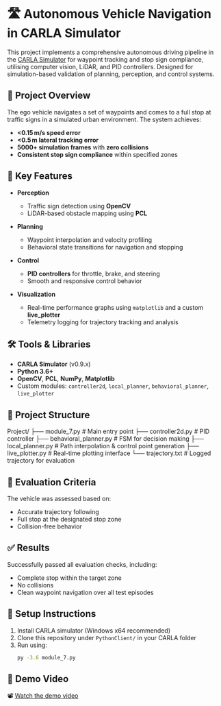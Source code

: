 # 🛣️ Autonomous Vehicle Navigation in CARLA Simulator

This project implements a comprehensive autonomous driving pipeline in the [CARLA Simulator](https://carla.org/) for waypoint tracking and stop sign compliance, utilising computer vision, LiDAR, and PID controllers. Designed for simulation-based validation of planning, perception, and control systems.

## 🚗 Project Overview

The ego vehicle navigates a set of waypoints and comes to a full stop at traffic signs in a simulated urban environment. The system achieves:

- **<0.15 m/s speed error**
- **<0.5 m lateral tracking error**
- **5000+ simulation frames** with **zero collisions**
- **Consistent stop sign compliance** within specified zones

## 🧠 Key Features

- **Perception**  
  - Traffic sign detection using **OpenCV**  
  - LiDAR-based obstacle mapping using **PCL**

- **Planning**  
  - Waypoint interpolation and velocity profiling  
  - Behavioral state transitions for navigation and stopping

- **Control**  
  - **PID controllers** for throttle, brake, and steering  
  - Smooth and responsive control behavior

- **Visualization**  
  - Real-time performance graphs using `matplotlib` and a custom **live_plotter**  
  - Telemetry logging for trajectory tracking and analysis

## 🛠️ Tools & Libraries

- **CARLA Simulator** (v0.9.x)
- **Python 3.6+**
- **OpenCV**, **PCL**, **NumPy**, **Matplotlib**
- Custom modules: `controller2d`, `local_planner`, `behavioral_planner`, `live_plotter`

## 📁 Project Structure

Project/
  ├── module_7.py             # Main entry point
  ├── controller2d.py         # PID controller
  ├── behavioral_planner.py   # FSM for decision making
  ├── local_planner.py        # Path interpolation & control point generation
  ├── live_plotter.py         # Real-time plotting interface
  └── trajectory.txt          # Logged trajectory for evaluation


## 🚦 Evaluation Criteria

The vehicle was assessed based on:
- Accurate trajectory following  
- Full stop at the designated stop zone  
- Collision-free behavior

## ✅ Results

Successfully passed all evaluation checks, including:
- Complete stop within the target zone  
- No collisions  
- Clean waypoint navigation over all test episodes

## 📌 Setup Instructions

1. Install CARLA simulator (Windows x64 recommended)  
2. Clone this repository under `PythonClient/` in your CARLA folder  
3. Run using:
   ```bash
   py -3.6 module_7.py

## 🎥 Demo Video

📽️ [Watch the demo video](https://drive.google.com/file/d/1RsIK81WRpiSUAICjSKXhhmo2GXR44nZw/view?usp=sharing)
